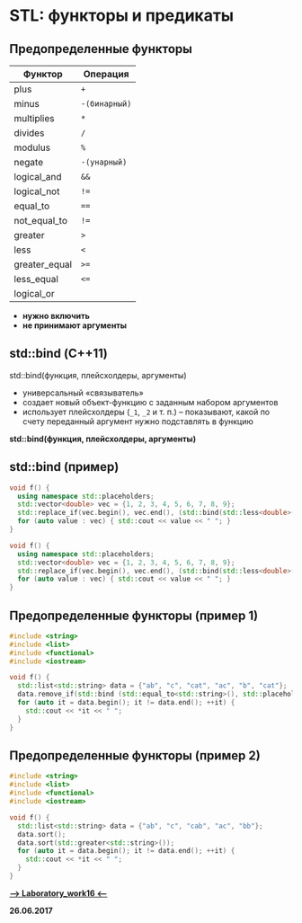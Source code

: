 STL: функторы и предикаты
===

Предопределенные функторы
---

Функтор          |     Операция
-----------------|-------------------------
plus             |     `+`
minus            |     `-(бинарный)`
multiplies       |     `*`
divides          |     `/`
modulus          |     `%`
negate           |     `-(унарный)`
logical_and      |     `&&`
logical_not      |     `!=`
equal_to         |     `==`
not_equal_to     |     `!=`
greater          |     `>`
less             |     `<`
greater_equal    |     `>=`
less_equal       |     `<=`
logical_or       |     ||

* **нужно включить <functional>**
* **не принимают аргументы**

std::bind (С++11)
---

std::bind(функция, плейсхолдеры, аргументы)

* универсальный «связыватель»
* создает новый объект-функцию с заданным набором аргументов
* использует плейсхолдеры (`_1`, `_2` и т. п.) – показывают, какой по счету переданный  аргумент нужно подставлять в функцию

**std::bind(функция, плейсхолдеры, аргументы)**

std::bind (пример)
---

```cpp
void f() {
  using namespace std::placeholders;
  std::vector<double> vec = {1, 2, 3, 4, 5, 6, 7, 8, 9};
  std::replace_if(vec.begin(), vec.end(), (std::bind(std::less<double>(), _1, 5)), 0);
  for (auto value : vec) { std::cout << value << " "; }
}
```

```cpp
void f() {
  using namespace std::placeholders;
  std::vector<double> vec = {1, 2, 3, 4, 5, 6, 7, 8, 9};
  std::replace_if(vec.begin(), vec.end(), (std::bind(std::less<double>(), 5, _1)), 0);
  for (auto value : vec) { std::cout << value << " "; }
}
```

Предопределенные функторы (пример 1)
---

```cpp
#include <string>
#include <list>
#include <functional>
#include <iostream>

void f() {
  std::list<std::string> data = {"ab", "c", "cat", "ac", "b", "cat"};
  data.remove_if(std::bind (std::equal_to<std::string>(), std::placeholders::_1, "cat"));
  for (auto it = data.begin(); it != data.end(); ++it) {
    std::cout << *it << " ";
  }
}
```

Предопределенные функторы (пример 2)
---

```cpp
#include <string>
#include <list>
#include <functional>
#include <iostream>

void f() {
  std::list<std::string> data = {"ab", "c", "cab", "ac", "bb"};
  data.sort();
  data.sort(std::greater<std::string>());
  for (auto it = data.begin(); it != data.end(); ++it) {
    std::cout << *it << " ";
  }
}
```

[**-->     Laboratory_work16     <--**](https://github.com/SuvStreet/IT_Step_Cpp/tree/master/Laboratory_work/Work16)

**26.06.2017**
